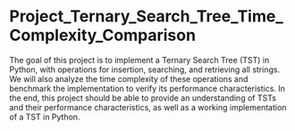 # Project_Ternary_Search_Tree_Time_Complexity_Comparison

The goal of this project is to implement a Ternary Search Tree (TST) in Python, with operations for insertion, searching, and retrieving all strings. We will also analyze the time complexity of these operations and benchmark the implementation to verify its performance characteristics. In the end, this project should be able to provide an understanding of TSTs and their performance characteristics, as well as a working implementation of a TST in Python.
